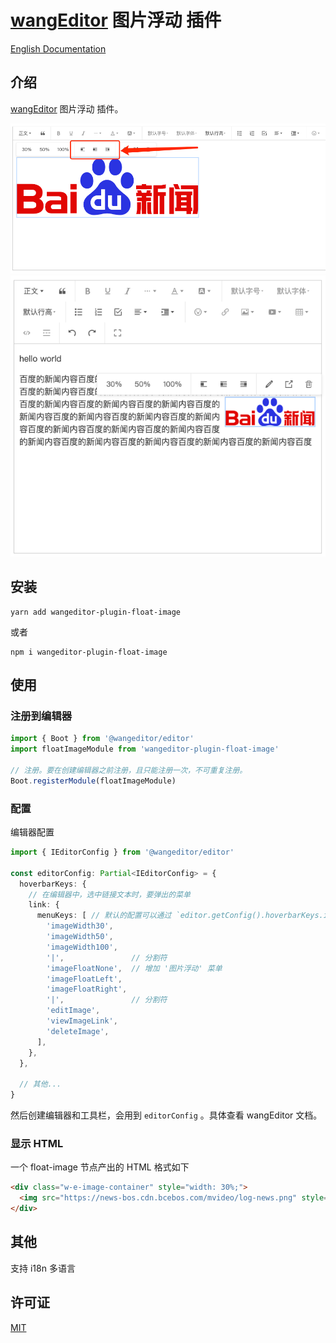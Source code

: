 # [wangEditor](https://www.wangeditor.com/) 图片浮动 插件

[English Documentation](./README-en.md)

## 介绍

[wangEditor](https://www.wangeditor.com/) 图片浮动 插件。

![](./_img/demo-1.png)
![](./_img/demo-2.png)

## 安装

```shell
yarn add wangeditor-plugin-float-image
```
或者

```shell
npm i wangeditor-plugin-float-image
```

## 使用

### 注册到编辑器

```js
import { Boot } from '@wangeditor/editor'
import floatImageModule from 'wangeditor-plugin-float-image'

// 注册。要在创建编辑器之前注册，且只能注册一次，不可重复注册。
Boot.registerModule(floatImageModule)
```

### 配置

编辑器配置

```ts
import { IEditorConfig } from '@wangeditor/editor'

const editorConfig: Partial<IEditorConfig> = {
  hoverbarKeys: {
    // 在编辑器中，选中链接文本时，要弹出的菜单
    link: {
      menuKeys: [ // 默认的配置可以通过 `editor.getConfig().hoverbarKeys.image` 获取
        'imageWidth30',
        'imageWidth50',
        'imageWidth100',
        '|',               // 分割符
        'imageFloatNone',  // 增加 '图片浮动' 菜单
        'imageFloatLeft',
        'imageFloatRight',
        '|',               // 分割符
        'editImage',
        'viewImageLink',
        'deleteImage',
      ],
    },
  },
  
  // 其他...
}
```

然后创建编辑器和工具栏，会用到 `editorConfig` 。具体查看 wangEditor 文档。

### 显示 HTML

一个 float-image 节点产出的 HTML 格式如下

```html
<div class="w-e-image-container" style="width: 30%;">
  <img src="https://news-bos.cdn.bcebos.com/mvideo/log-news.png" style="width: 100%; float: right">
</div>
```

## 其他

支持 i18n 多语言


## 许可证

[MIT](https://github.com/hqwlkj/wangEditor-plugin-float-image/blob/master/LICENSE)
